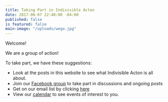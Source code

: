 ```yaml
---
title: Taking Part in Indivisible Acton
date: 2017-06-07 22:40:00 -04:00
published: false
is featured: false
main-image: "/uploads/wego.jpg"
---
```


Welcome!

We are a group of action!

To take part, we have these suggestions:
* Look at the posts in this website to see what Indivisible Acton is all about.
* Join our [Facebook group](http://www.facebook.com/groups/indivisibleacton)       to take part in discussions and ongoing posts
* Get on our email list by clicking [here](http://facebook.us15.list-manage1.com/subscribe?u=0a53edcb202ff6196a454997f&id=a829321657) 
* View our [calendar](http://www.indivisibleacton.org/calendar.html) to see events of interest to you. 